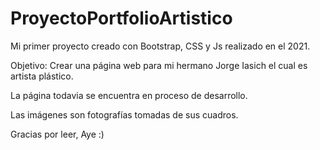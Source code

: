 # ProyectoPortfolioArtistico
Mi primer proyecto creado con Bootstrap, CSS y Js realizado en el 2021.

Objetivo: Crear una página web para mi hermano Jorge Iasich el cual es artista plástico.

La página todavia se encuentra en proceso de desarrollo.

Las imágenes son fotografías tomadas de sus cuadros.

Gracias por leer, Aye :)
